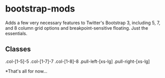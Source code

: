 bootstrap-mods
==============

Adds a few very necessary features to Twitter's Bootstrap 3, including 5, 7, and 8 column grid options and breakpoint-sensitive floating. Just the essentials.

## Classes

.col-[1-5]-5
.col-[1-7]-7
.col-[1-8]-8
.pull-left-[xs-lg]
.pull-right-[xs-lg]

*That's all for now...
